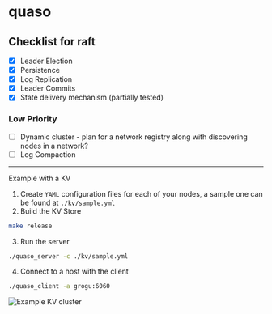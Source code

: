 # quaso

## Checklist for raft

- [x] Leader Election
- [x] Persistence
- [x] Log Replication
- [x] Leader Commits
- [x] State delivery mechanism (partially tested)

### Low Priority

- [ ] Dynamic cluster - plan for a network registry along with discovering
nodes in a network?
- [ ] Log Compaction

--- 

Example with a KV

1. Create `YAML` configuration files for each of your nodes, a sample one can be found at `./kv/sample.yml`
2. Build the KV Store 

```sh
make release
```

3. Run the server

```sh 
./quaso_server -c ./kv/sample.yml
```

4. Connect to a host with the client


```sh
./quaso_client -a grogu:6060
```

![Example KV cluster](https://imgur.com/ElduCMX.jpg)
